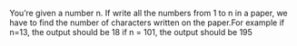  You’re given a number n. If write all the numbers from 1 to n in a paper, we have 
to find the number of characters written on the paper.For example if n=13, the 
output should be 18 if n = 101, the output should be 195
